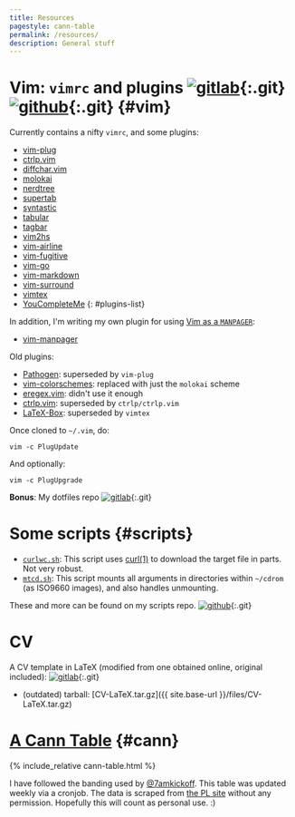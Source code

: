 ```yaml
---
title: Resources
pagestyle: cann-table
permalink: /resources/
description: General stuff
---
```

# Vim: `vimrc` and plugins [![gitlab]](https://git.cse.iitb.ac.in/murukesh/vimrc){:.git} [![github]](https://github.com/murukeshm/vimrc){:.git} {#vim}

Currently contains a nifty `vimrc`, and some plugins:

- [vim-plug](https://github.com/junegunn/vim-plug)
- [ctrlp.vim](https://github.com/ctrlpvim/ctrlp.vim.git)
- [diffchar.vim](https://github.com/vim-scripts/diffchar.vim)
- [molokai](https://github.com/tomasr/molokai.git)
- [nerdtree](https://github.com/scrooloose/nerdtree.git)
- [supertab](https://github.com/ervandew/supertab)
- [syntastic](https://github.com/scrooloose/syntastic)
- [tabular](https://github.com/godlygeek/tabular.git)
- [tagbar](https://github.com/majutsushi/tagbar.git)
- [vim2hs](https://github.com/dag/vim2hs)
- [vim-airline](https://github.com/bling/vim-airline)
- [vim-fugitive](https://github.com/tpope/vim-fugitive.git)
- [vim-go](https://github.com/fatih/vim-go.git)
- [vim-markdown](https://github.com/gabrielelana/vim-markdown)
- [vim-surround](https://github.com/tpope/vim-surround.git)
- [vimtex](https://github.com/lervag/vimtex)
- [YouCompleteMe](https://github.com/Valloric/YouCompleteMe.git)
{: #plugins-list}

In addition, I'm writing my own plugin for using [Vim as a
`MANPAGER`](/2015/08/28/vim-for-man.html):

- [vim-manpager](https://github.com/murukesh/vim-manpager)

Old plugins:

- [Pathogen](http://www.vim.org/scripts/script.php?script_id=2332): superseded
  by `vim-plug`
- [vim-colorschemes](https://github.com/flazz/vim-colorschemes.git): replaced
  with just the `molokai` scheme
- [eregex.vim](https://github.com/othree/eregex.vim.git): didn't use it enough
- [ctrlp.vim](https://github.com/kien/ctrlp.vim): superseded by `ctrlp/ctrlp.vim`
- [LaTeX-Box](https://github.com/LaTeX-Box-Team/LaTeX-Box.git): superseded by `vimtex`

Once cloned to `~/.vim`, do:

    vim -c PlugUpdate

And optionally:

    vim -c PlugUpgrade

**Bonus**: My dotfiles repo [![gitlab]](https://git.cse.iitb.ac.in/murukesh/home){:.git}

<!-- section -->

# Some scripts {#scripts}

- [`curlwc.sh`](https://github.com/murukeshm/scripts/blob/master/curlwc.sh):
This script uses [curl(1)](http://manpages.ubuntu.com/curl.1) to download the
target file in parts. Not very robust.
- [`mtcd.sh`](https://github.com/murukeshm/scripts/blob/master/mtcd.sh):
This script mounts all arguments in directories within `~/cdrom` (as ISO9660
images), and also handles unmounting.

These and more can be found on my scripts repo. [![github]](https://github.com/murukeshm/scripts){:.git}

<!-- section -->

# CV
A CV template in LaTeX (modified from one obtained online, original included):
[![gitlab]](https://git.cse.iitb.ac.in/murukesh/cv){:.git}

- (outdated) tarball: [CV-LaTeX.tar.gz]({{ site.base-url }}/files/CV-LaTeX.tar.gz)

<!-- section -->

# [A Cann Table][cann-table] {#cann}

<div id="cann-table-area">
{% include_relative cann-table.html %}
</div>

I have followed the banding used by [@7amkickoff][7amkickoff].  This table was
updated weekly via a cronjob.  The data is scraped from [the PL site][epl]
without any permission.  Hopefully this will count as personal use. :)

[cann-table]: https://www.sussex.ac.uk/Users/iane/cannyclubs.php
[7amkickoff]: http://www.7amkickoff.com/2012/cann-tables-show-the-gap-between-arsenal-and-the-top-is-smaller-than-you-think/
[epl]: http://www.premierleague.com/en-gb/matchday/league-table.html

[gitlab]: ../images/gitlab.png
[github]: ../images/github.png

